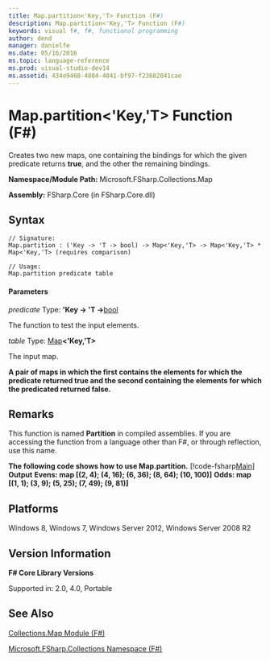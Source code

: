 ```yaml
---
title: Map.partition<'Key,'T> Function (F#)
description: Map.partition<'Key,'T> Function (F#)
keywords: visual f#, f#, functional programming
author: dend
manager: danielfe
ms.date: 05/16/2016
ms.topic: language-reference
ms.prod: visual-studio-dev14
ms.assetid: 434e9468-4884-4041-bf97-f23682041cae 
---
```


# Map.partition<'Key,'T> Function (F#)

Creates two new maps, one containing the bindings for which the given predicate returns **true**, and the other the remaining bindings.

**Namespace/Module Path:** Microsoft.FSharp.Collections.Map

**Assembly:** FSharp.Core (in FSharp.Core.dll)


## Syntax

```
// Signature:
Map.partition : ('Key -> 'T -> bool) -> Map<'Key,'T> -> Map<'Key,'T> * Map<'Key,'T> (requires comparison)

// Usage:
Map.partition predicate table
```

#### Parameters
*predicate*
Type: **'Key -&gt; 'T -&gt;**[bool](https://msdn.microsoft.com/library/89c0cf9c-49ce-4207-a3be-555851a67dd5)


The function to test the input elements.


*table*
Type: [Map](https://msdn.microsoft.com/library/975316ea-55e3-4987-9994-90897ad45664)**&lt;'Key,'T&gt;**


The input map.



**A pair of maps in which the first contains the elements for which the predicate returned true and the second containing the elements for which the predicated returned false.**
## Remarks
This function is named **Partition** in compiled assemblies. If you are accessing the function from a language other than F#, or through reflection, use this name.

**The following code shows how to use Map.partition.**
[!code-fsharp[Main](snippets/fsmaps/snippet13.fs)]
**Output**
**Evens: map [(2, 4); (4, 16); (6, 36); (8, 64); (10, 100)]**
**Odds: map [(1, 1); (3, 9); (5, 25); (7, 49); (9, 81)]**
## Platforms
Windows 8, Windows 7, Windows Server 2012, Windows Server 2008 R2


## Version Information
**F# Core Library Versions**

Supported in: 2.0, 4.0, Portable




## See Also
[Collections.Map Module &#40;F&#35;&#41;](Collections.Map-Module-%5BFSharp%5D.md)

[Microsoft.FSharp.Collections Namespace &#40;F&#35;&#41;](Microsoft.FSharp.Collections-Namespace-%5BFSharp%5D.md)

